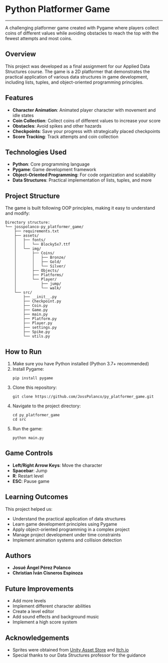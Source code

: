 # Python Platformer Game
---
A challenging platformer game created with Pygame where players collect coins of different values while avoiding obstacles to reach the top with the fewest attempts and most coins.

## Overview

This project was developed as a final assignment for our Applied Data Structures course. The game is a 2D platformer that demonstrates the practical application of various data structures in game development, including lists, tuples, and object-oriented programming principles.

## Features

- **Character Animation**: Animated player character with movement and idle states
- **Coin Collection**: Collect coins of different values to increase your score
- **Obstacles**: Avoid spikes and other hazards
- **Checkpoints**: Save your progress with strategically placed checkpoints
- **Score Tracking**: Track attempts and coin collection

## Technologies Used

- **Python**: Core programming language
- **Pygame**: Game development framework
- **Object-Oriented Programming**: For code organization and scalability
- **Data Structures**: Practical implementation of lists, tuples, and more

## Project Structure

The game is built following OOP principles, making it easy to understand and modify:

```
Directory structure:
└── josspolanco-py_platformer_game/
    ├── requirements.txt
    ├── assets/
    │   ├── fonts/
    │   │   └── Blocky5x7.ttf
    │   └── img/
    │       ├── Coins/
    │       │   ├── Bronze/
    │       │   ├── Gold/
    │       │   └── Silver/
    │       ├── Objects/
    │       ├── Platforms/
    │       └── Player/
    │           ├── jump/
    │           └── walk/
    └── src/
        ├── __init__.py
        ├── Checkpoint.py
        ├── Coin.py
        ├── Game.py
        ├── main.py
        ├── Platform.py
        ├── Player.py
        ├── settings.py
        ├── Spike.py
        └── utils.py

```

## How to Run

1. Make sure you have Python installed (Python 3.7+ recommended)
2. Install Pygame:
   ```
   pip install pygame
   ```
3. Clone this repository:
   ```
   git clone https://github.com/JossPolanco/py_platformer_game.git
   ```
4. Navigate to the project directory:
   ```
   cd py_platformer_game
   cd src
   ```
5. Run the game:
   ```
   python main.py
   ```

## Game Controls

- **Left/Right Arrow Keys**: Move the character
- **Spacebar**: Jump
- **R**: Restart level
- **ESC**: Pause game

## Learning Outcomes

This project helped us:
- Understand the practical application of data structures
- Learn game development principles using Pygame
- Apply object-oriented programming in a complex project
- Manage project development under time constraints
- Implement animation systems and collision detection

##  Authors

- **Josué Ángel Pérez Polanco**
- **Christian Iván Cisneros Espinoza**

## Future Improvements

- Add more levels
- Implement different character abilities
- Create a level editor
- Add sound effects and background music
- Implement a high score system


## Acknowledgements

- Sprites were obtained from [Unity Asset Store](https://assetstore.unity.com/) and [Itch.io](https://itch.io/)
- Special thanks to our Data Structures professor for the guidance